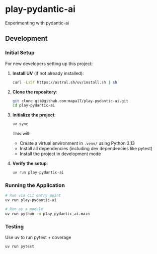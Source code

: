# play-pydantic-ai
Experimenting with pydantic-ai

## Development

### Initial Setup
For new developers setting up this project:

1. **Install UV** (if not already installed):
   ```sh
   curl -LsSf https://astral.sh/uv/install.sh | sh
   ```

2. **Clone the repository**:
   ```sh
   git clone git@github.com:mapa17/play-pydantic-ai.git
   cd play-pydantic-ai
   ```

3. **Initialize the project**:
   ```sh
   uv sync
   ```
   This will:
   - Create a virtual environment in `.venv/` using Python 3.13
   - Install all dependencies (including dev dependencies like pytest)
   - Install the project in development mode

4. **Verify the setup**:
   ```sh
   uv run play-pydantic-ai
   ```

### Running the Application
```sh
# Run via CLI entry point
uv run play-pydantic-ai

# Run as a module
uv run python -m play_pydantic_ai.main
```

### Testing
Use uv to run pytest + coverage
```sh
uv run pytest
```